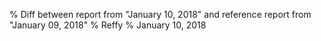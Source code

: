 % Diff between report from "January 10, 2018" and reference report from "January 09, 2018"
% Reffy
% January 10, 2018

